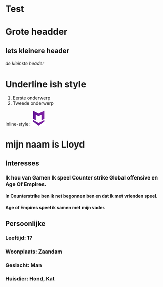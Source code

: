 # Test


# Grote headder

## Iets kleinere header

###### de kleinste header


Underline ish style
===================

1. Eerste onderwerp
2. Tweede onderwerp

Inline-style: 
![alt text](https://github.com/adam-p/markdown-here/raw/master/src/common/images/icon48.png "Logo Title Text 1")


# mijn naam is Lloyd 

## Interesses

### Ik hou van Gamen Ik speel Counter strike Global offensive en Age Of Empires.
#### In Counterstrike ben ik net begonnen ben en dat ik met vrienden speel.
#### Age of Empires speel ik samen met mijn vader.

## Persoonlijke 

### Leeftijd: 17
### Woonplaats: Zaandam
### Geslacht: Man
### Huisdier: Hond, Kat 

